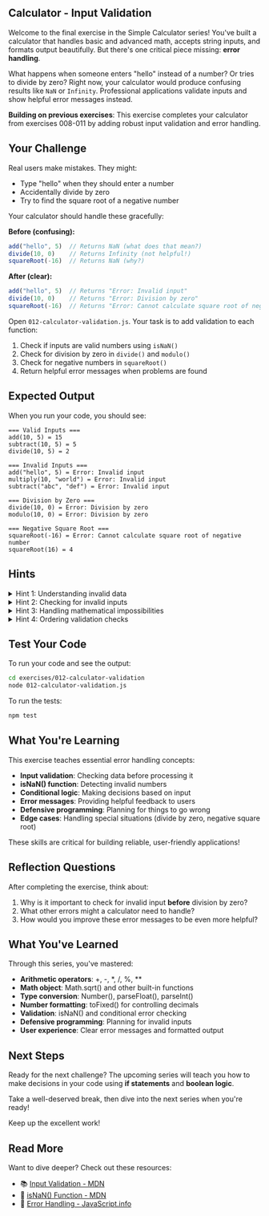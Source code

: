 ## Calculator - Input Validation

Welcome to the final exercise in the Simple Calculator series! You've built a calculator that handles basic and advanced math, accepts string inputs, and formats output beautifully. But there's one critical piece missing: **error handling**.

What happens when someone enters "hello" instead of a number? Or tries to divide by zero? Right now, your calculator would produce confusing results like `NaN` or `Infinity`. Professional applications validate inputs and show helpful error messages instead.

**Building on previous exercises**: This exercise completes your calculator from exercises 008-011 by adding robust input validation and error handling.

## Your Challenge

Real users make mistakes. They might:
- Type "hello" when they should enter a number
- Accidentally divide by zero
- Try to find the square root of a negative number

Your calculator should handle these gracefully:

**Before (confusing):**
```javascript
add("hello", 5)  // Returns NaN (what does that mean?)
divide(10, 0)    // Returns Infinity (not helpful!)
squareRoot(-16)  // Returns NaN (why?)
```

**After (clear):**
```javascript
add("hello", 5)  // Returns "Error: Invalid input"
divide(10, 0)    // Returns "Error: Division by zero"
squareRoot(-16)  // Returns "Error: Cannot calculate square root of negative number"
```

Open `012-calculator-validation.js`. Your task is to add validation to each function:

1. Check if inputs are valid numbers using `isNaN()`
2. Check for division by zero in `divide()` and `modulo()`
3. Check for negative numbers in `squareRoot()`
4. Return helpful error messages when problems are found

## Expected Output

When you run your code, you should see:
```
=== Valid Inputs ===
add(10, 5) = 15
subtract(10, 5) = 5
divide(10, 5) = 2

=== Invalid Inputs ===
add("hello", 5) = Error: Invalid input
multiply(10, "world") = Error: Invalid input
subtract("abc", "def") = Error: Invalid input

=== Division by Zero ===
divide(10, 0) = Error: Division by zero
modulo(10, 0) = Error: Division by zero

=== Negative Square Root ===
squareRoot(-16) = Error: Cannot calculate square root of negative number
squareRoot(16) = 4
```

## Hints

<details>
<summary>Hint 1: Understanding invalid data</summary>

When conversions fail, JavaScript produces a special value indicating "this isn't a valid number." Think about:
- What happens when you try to convert "hello" to a number?
- How can you detect when a conversion has failed?
- What special value represents calculation failure in JavaScript?

Detecting invalid data is the first step in defensive programming.
</details>

<details>
<summary>Hint 2: Checking for invalid inputs</summary>

Before performing calculations, you need to verify inputs are usable. Consider:
- How do you check if a converted value is actually a valid number?
- What should your function return when it receives invalid input?
- Does JavaScript provide a built-in way to test for invalid numeric values?

Validation creates a safety checkpoint before proceeding with operations.
</details>

<details>
<summary>Hint 3: Handling mathematical impossibilities</summary>

Some operations have special restrictions beyond just being numbers. Think about:
- What happens mathematically when you divide by zero?
- Can you calculate the square root of a negative number (in basic math)?
- How should your functions respond when asked to do impossible operations?

Different functions may need different validation checks based on their mathematical constraints.
</details>

<details>
<summary>Hint 4: Ordering validation checks</summary>

When multiple things can go wrong, order matters. Consider:
- Should you check if something is a number before checking if it's zero?
- What's the most fundamental requirement that should be checked first?
- How do you structure multiple validation conditions?

Always validate the most basic requirements first before checking specific constraints.
</details>

## Test Your Code

To run your code and see the output:
```bash
cd exercises/012-calculator-validation
node 012-calculator-validation.js
```

To run the tests:
```bash
npm test
```

## What You're Learning

This exercise teaches essential error handling concepts:

- **Input validation**: Checking data before processing it
- **isNaN() function**: Detecting invalid numbers
- **Conditional logic**: Making decisions based on input
- **Error messages**: Providing helpful feedback to users
- **Defensive programming**: Planning for things to go wrong
- **Edge cases**: Handling special situations (divide by zero, negative square root)

These skills are critical for building reliable, user-friendly applications!

## Reflection Questions

After completing the exercise, think about:
1. Why is it important to check for invalid input **before** division by zero?
2. What other errors might a calculator need to handle?
3. How would you improve these error messages to be even more helpful?

## What You've Learned

Through this series, you've mastered:

- **Arithmetic operators**: +, -, *, /, %, **
- **Math object**: Math.sqrt() and other built-in functions
- **Type conversion**: Number(), parseFloat(), parseInt()
- **Number formatting**: toFixed() for controlling decimals
- **Validation**: isNaN() and conditional error checking
- **Defensive programming**: Planning for invalid inputs
- **User experience**: Clear error messages and formatted output

## Next Steps

Ready for the next challenge? The upcoming series will teach you how to make decisions in your code using **if statements** and **boolean logic**.

Take a well-deserved break, then dive into the next series when you're ready!

Keep up the excellent work!

## Read More

Want to dive deeper? Check out these resources:

- 📚 [Input Validation - MDN](https://developer.mozilla.org/en-US/docs/Learn/Forms/Form_validation)
- 📖 [isNaN() Function - MDN](https://developer.mozilla.org/en-US/docs/Web/JavaScript/Reference/Global_Objects/isNaN)
- 🎯 [Error Handling - JavaScript.info](https://javascript.info/try-catch)

